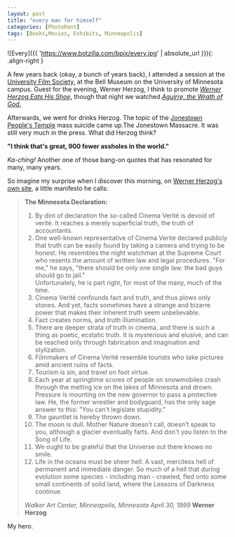 ```yaml
---
layout: post
title: "every man for himself"
categories: [PhotoRant]
tags: [Books,Movies, Exhibits, Minneapolis]
---
```

![Every]({{ 'https://www.botzilla.com/bpix/every.jpg' | absolute_url }}){: .align-right }

A few years back (okay, a bunch of years back), I attended a session at the <a href="http://www.mnfilmarts.org/" target="_blank">University Film Society,</a> at the Bell Museum on the University of Minnesota campus. Guest for the evening, Werner Herzog, I think to promote <a href="http://www.lesblank.com/more/shoe.html" target="_blank"><i>Werner Herzog Eats His Shoe,</i></a> though that night we watched <a href="http://www.imdb.com/title/tt0068182/" target="_blank"><i>Aguirre, the Wrath of God.</i></a>

Afterwards, we went for drinks Herzog. The topic of the <a href="http://www.brasscheck.com/jonestown/" target="_blank">Jonestown</a> <a href="http://www.rickross.com/groups/jonestown.html" target="_blank">People's Temple</a> mass suicide came up.The Jonestown Massacre. It was still very much in the press. What did Herzog think?

__"I think that's great, 900 fewer assholes in the world."__

<!--more-->
<i>Ka-ching!</i> Another one of those bang-on quotes that has resonated for many, many years.

So imagine my surprise when I discover this morning, on <a href="http://www.wernerherzog.com/" target="_blank">Werner Herzog's own site,</a> a little manifesto he calls:

> <b>The Minnesota Declaration:</b>
> 
> 1. By dint of declaration the so-called Cinema Verit&eacute; is devoid of verit&eacute;. It reaches a merely superficial truth, the truth of accountants.
> 2. One well-known representative of Cinema Verit&eacute; declared publicly that truth can be easily found by taking a camera and trying to be honest. He resembles the night watchman at the Supreme Court who resents the amount of written law and legal procedures. "For me," he says, "there should be only one single law: the bad guys should go to jail."<br />Unfortunately, he is part right, for most of the many, much of the time.
> 3. Cinema Verit&eacute; confounds fact and truth, and thus plows only stones. And yet, facts sometimes have a strange and bizarre power that makes their inherent truth seem unbelievable.
> 4. Fact creates norms, and truth illumination.
> 5. There are deeper strata of truth in cinema, and there is such a thing as poetic, ecstatic truth. It is mysterious and elusive, and can be reached only through fabrication and imagination and stylization.
> 6. Filmmakers of Cinema Verit&eacute; resemble tourists who take pictures amid ancient ruins of facts.
> 7. Tourism is sin, and travel on foot virtue.
> 8. Each year at springtime scores of people on snowmobiles crash through the melting ice on the lakes of Minnesota and drown. Pressure is mounting on the new governor to pass a protective law. He, the former wrestler and bodyguard, has the only sage answer to this: "You can't legislate stupidity."
> 9. The gauntlet is hereby thrown down.
> 1. The moon is dull. Mother Nature doesn't call, doesn't speak to you, although a glacier eventually farts. And don't you listen to the Song of Life.
> 1. We ought to be grateful that the Universe out there knows no smile.
> 1. Life in the oceans must be sheer hell. A vast, merciless hell of permanent and immediate danger. So much of a hell that during evolution some species - including man - crawled, fled onto some small continents of solid land, where the Lessons of Darkness continue.
> 
> _Walker Art Center, Minneapolis, Minnesota April 30, 1999_
>  **Werner Herzog**

My hero.
 
